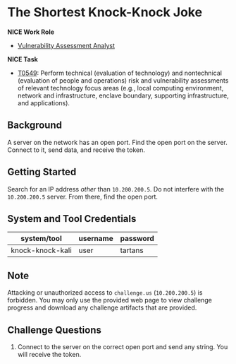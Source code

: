 # The Shortest Knock-Knock Joke

**NICE Work Role**

- [Vulnerability Assessment Analyst](https://niccs.cisa.gov/workforce-development/nice-framework/)

**NICE Task**

- [T0549](https://niccs.cisa.gov/workforce-development/nice-framework/): Perform technical (evaluation of technology) and nontechnical (evaluation of people and operations) risk and vulnerability assessments of relevant technology focus areas (e.g., local computing environment, network and infrastructure, enclave boundary, supporting infrastructure, and applications).


## Background

A server on the network has an open port. Find the open port on the server. Connect to it, send data, and receive the token.

## Getting Started

Search for an IP address *other* than `10.200.200.5`. Do not interfere with the `10.200.200.5` server. From there, find the open port.

## System and Tool Credentials

|system/tool|username|password|
|-----------|--------|--------|
|knock-knock-kali|user|tartans|

## Note

Attacking or unauthorized access to `challenge.us` (`10.200.200.5`) is forbidden. You may only use the provided web page to view challenge progress and download any challenge artifacts that are provided.

## Challenge Questions

1. Connect to the server on the correct open port and send any string. You will receive the token.
